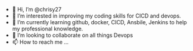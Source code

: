 - 👋 Hi, I’m @chrisy27
- 👀 I’m interested in improving my coding skills for CICD and devops.
- 🌱 I’m currently learning github, docker, CICD,  Ansbile, Jenkins to help my professional knowledge.
- 💞️ I’m looking to collaborate on all things Devops 
- 📫 How to reach me ...

<!---
chrisy27/chrisy27 is a ✨ special ✨ repository because its `README.md` (this file) appears on your GitHub profile.
You can click the Preview link to take a look at your changes.
--->
